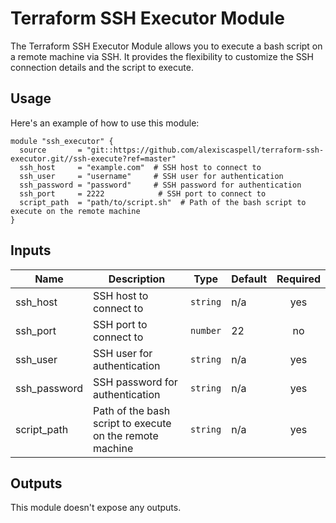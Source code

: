 # Terraform SSH Executor Module

The Terraform SSH Executor Module allows you to execute a bash script on a remote machine via SSH. It provides the flexibility to customize the SSH connection details and the script to execute.

## Usage

Here's an example of how to use this module:

```hcl
module "ssh_executor" {
  source       = "git::https://github.com/alexiscaspell/terraform-ssh-executor.git//ssh-execute?ref=master"
  ssh_host     = "example.com"  # SSH host to connect to
  ssh_user     = "username"     # SSH user for authentication
  ssh_password = "password"     # SSH password for authentication
  ssh_port     = 2222            # SSH port to connect to
  script_path  = "path/to/script.sh"  # Path of the bash script to execute on the remote machine
}
```

## Inputs

| Name           | Description                                      | Type    | Default | Required |
|----------------|--------------------------------------------------|---------|---------|:--------:|
| ssh_host       | SSH host to connect to                           | `string`| n/a     | yes      |
| ssh_port       | SSH port to connect to                           | `number`| 22      | no       |
| ssh_user       | SSH user for authentication                      | `string`| n/a     | yes      |
| ssh_password   | SSH password for authentication                  | `string`| n/a     | yes      |
| script_path    | Path of the bash script to execute on the remote machine | `string` | n/a | yes |

## Outputs

This module doesn't expose any outputs.

